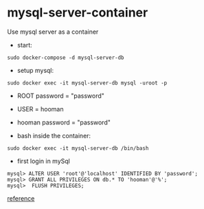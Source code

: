 # mysql-server-container
Use mysql server as a container

+ start:
```
sudo docker-compose -d mysql-server-db
```
+ setup mysql:
```
sudo docker exec -it mysql-server-db mysql -uroot -p
```
+ ROOT password = "password"
+ USER = hooman
+ hooman password = "password"

+ bash inside the container:
```
sudo docker exec -it mysql-server-db /bin/bash

```
+ first login in mySql
```
mysql> ALTER USER 'root'@'localhost' IDENTIFIED BY 'password';
mysql> GRANT ALL PRIVILEGES ON db.* TO 'hooman'@'%';
mysql>  FLUSH PRIVILEGES;
```

[reference](https://hub.docker.com/r/mysql/mysql-server/)
